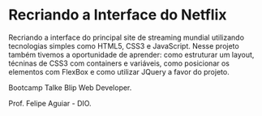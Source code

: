 # Recriando a Interface do Netflix

Recriando a interface do principal site de streaming mundial utilizando tecnologias simples como HTML5, CSS3 e JavaScript.
Nesse projeto também tivemos a oportunidade de aprender: como estruturar um layout, técninas de CSS3 com containers e variáveis, como posicionar os elementos com FlexBox e como utilizar JQuery a favor do projeto.

Bootcamp Talke Blip Web Developer.

Prof. Felipe Aguiar - DIO.
